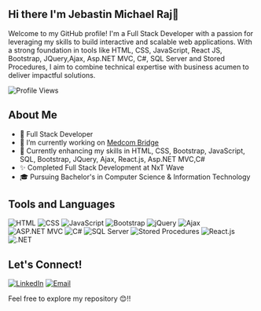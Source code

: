 ## Hi there I'm Jebastin Michael Raj👋
Welcome to my GitHub profile! I'm a Full Stack Developer with a passion for leveraging my skills to build interactive and scalable web applications. With a strong foundation in tools like HTML, CSS, JavaScript, React JS, Bootstrap, JQuery,Ajax, Asp.NET MVC, C#, SQL Server and Stored Procedures, I aim to combine technical expertise with business acumen to deliver impactful solutions.

![Profile Views](https://komarev.com/ghpvc/?username=jebastinmichaelraj&color=blueviolet)

## About Me
- 💼 Full Stack Developer
- 🔭 I’m currently working on [Medcom Bridge](https://medcomportal.azurewebsites.net/)
- 🌱 Currently enhancing my skills in HTML, CSS, Bootstrap, JavaScript, SQL, Bootstrap, JQuery, Ajax, React.js, Asp.NET MVC,C#
- ✨ Completed Full Stack Development at NxT Wave
- 🎓 Pursuing Bachelor's in Computer Science & Information Technology

## Tools and Languages
![HTML](https://img.shields.io/badge/HTML-FF4500?style=flat&logo=html5&logoColor=white)
![CSS](https://img.shields.io/badge/CSS-1572B6?style=flat&logo=css3&logoColor=white)
![JavaScript](https://img.shields.io/badge/JavaScript-F7DF1E?style=flat&logo=javascript&logoColor=black)
![Bootstrap](https://img.shields.io/badge/Bootstrap-563D7C?style=flat&logo=bootstrap&logoColor=white)
![jQuery](https://img.shields.io/badge/jQuery-0769AD?style=flat&logo=jquery&logoColor=white)
![Ajax](https://img.shields.io/badge/Ajax-0098FF?style=flat&logo=ajax&logoColor=white)
![ASP.NET MVC](https://img.shields.io/badge/ASP.NET_MVC-512BD4?style=flat&logo=dotnet&logoColor=white)
![C#](https://img.shields.io/badge/C%23-239120?style=flat&logo=csharp&logoColor=white)
![SQL Server](https://img.shields.io/badge/SQL_Server-CC2927?style=flat&logo=microsoft-sql-server&logoColor=white)
![Stored Procedures](https://img.shields.io/badge/Stored_Procedures-FFA500?style=flat&logo=sql&logoColor=white)
![React.js](https://img.shields.io/badge/React.js-61DAFB?style=flat&logo=react&logoColor=black)
![.NET](https://img.shields.io/badge/.NET-512BD4?style=flat&logo=.net&logoColor=white)




## Let's Connect!
[![LinkedIn](https://img.shields.io/badge/LinkedIn-0077B5?style=flat&logo=linkedin&logoColor=white)](https://linkedin.com/in/jebastinmichealraj@gmail.com)
[![Email](https://img.shields.io/badge/Email-D14836?style=flat&logo=gmail&logoColor=white)](mailto:jebastinmichealraj@gmail.com)

Feel free to explore my repository 😊!!
